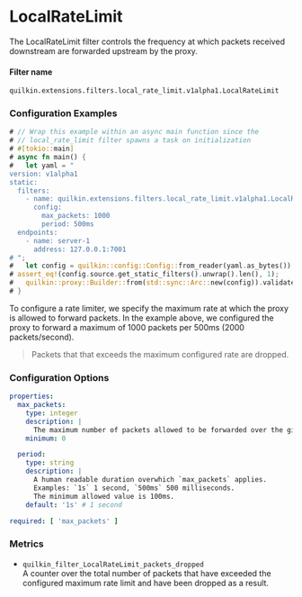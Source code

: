 # LocalRateLimit

The LocalRateLimit filter controls the frequency at which packets received downstream are forwarded upstream by the proxy.

#### Filter name
```text
quilkin.extensions.filters.local_rate_limit.v1alpha1.LocalRateLimit
```

### Configuration Examples
```rust
# // Wrap this example within an async main function since the
# // local_rate_limit filter spawns a task on initialization
# #[tokio::main]
# async fn main() {
#   let yaml = "
version: v1alpha1
static:
  filters:
    - name: quilkin.extensions.filters.local_rate_limit.v1alpha1.LocalRateLimit
      config:
        max_packets: 1000
        period: 500ms
  endpoints:
    - name: server-1
      address: 127.0.0.1:7001
# ";
#   let config = quilkin::config::Config::from_reader(yaml.as_bytes()).unwrap();
# assert_eq!(config.source.get_static_filters().unwrap().len(), 1);
#   quilkin::proxy::Builder::from(std::sync::Arc::new(config)).validate().unwrap();
# }
```
To configure a rate limiter, we specify the maximum rate at which the proxy is allowed to forward packets. In the example above, we configured the proxy to forward a maximum of 1000 packets per 500ms (2000 packets/second).

> Packets that that exceeds the maximum configured rate are dropped.

### Configuration Options

```yaml
properties:
  max_packets:
    type: integer
    description: |
      The maximum number of packets allowed to be forwarded over the given duration.
    minimum: 0

  period:
    type: string
    description: |
      A human readable duration overwhich `max_packets` applies.
      Examples: `1s` 1 second, `500ms` 500 milliseconds.
      The minimum allowed value is 100ms.
    default: '1s' # 1 second

required: [ 'max_packets' ]
```


### Metrics

* `quilkin_filter_LocalRateLimit_packets_dropped`  
  A counter over the total number of packets that have exceeded the configured maximum rate limit and have been dropped as a result.
